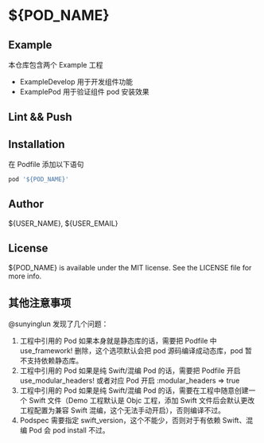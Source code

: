 # ${POD_NAME}

## Example

本仓库包含两个 Example 工程

* ExampleDevelop 用于开发组件功能
* ExamplePod 用于验证组件 pod 安装效果

## Lint && Push


## Installation

在 Podfile 添加以下语句

```ruby
pod '${POD_NAME}'
```

## Author

${USER_NAME}, ${USER_EMAIL}

## License

${POD_NAME} is available under the MIT license. See the LICENSE file for more info.


## 其他注意事项

@sunyinglun 发现了几个问题：

1. 工程中引用的 Pod 如果本身就是静态库的话，需要把 Podfile 中 use_framework! 删除，这个选项默认会把 pod 源码编译成动态库，pod 暂不支持依赖静态库。
2. 工程中引用的 Pod 如果是纯 Swift/混编 Pod 的话，需要把 Podfile 开启 use_modular_headers! 或者对应 Pod 开启 :modular_headers => true
3. 工程中引用的 Pod 如果是纯 Swift/混编 Pod 的话，需要在工程中随意创建一个 Swift 文件（Demo 工程默认是 Objc 工程，添加 Swift 文件后会默认更改工程配置为兼容 Swift 混编，这个无法手动开启），否则编译不过。
4.  Podspec 需要指定 swift_version，这个不能少，否则对于有依赖 Swift、混编 Pod 会 pod install 不过。
